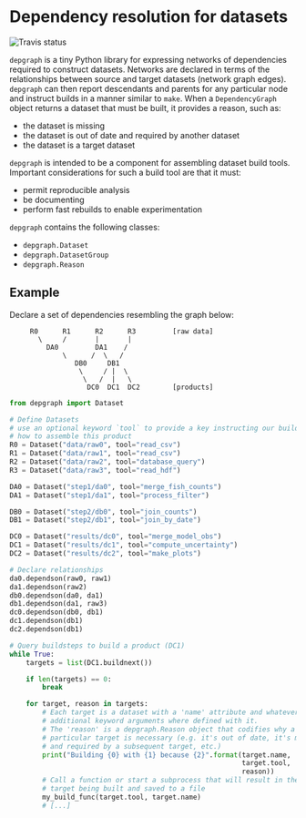 # Dependency resolution for datasets

![Travis status](https://travis-ci.org/njwilson23/depgraph.svg?branch=master)

`depgraph` is a tiny Python library for expressing networks of dependencies
required to construct datasets. Networks are declared in terms of the
relationships between source and target datasets (network graph edges).
`depgraph` can then report descendants and parents for any particular node and
instruct builds in a manner similar to `make`. When a `DependencyGraph` object
returns a dataset that must be built, it provides a reason, such as:

- the dataset is missing
- the dataset is out of date and required by another dataset
- the dataset is a target dataset

`depgraph` is intended to be a component for assembling dataset build tools.
Important considerations for such a build tool are that it must:

- permit reproducible analysis
- be documenting
- perform fast rebuilds to enable experimentation

`depgraph` contains the following classes:

- `depgraph.Dataset`
- `depgraph.DatasetGroup`
- `depgraph.Reason`

## Example

Declare a set of dependencies resembling the graph below:

         R0      R1      R2      R3         [raw data]
           \     /       |       |
             DA0         DA1    /
                 \      /  \   /
                    DB0     DB1
                     \     / |  \
                      \   /  |   \
                       DC0  DC1  DC2        [products]


```python
from depgraph import Dataset

# Define Datasets
# use an optional keyword `tool` to provide a key instructing our build tool
# how to assemble this product
R0 = Dataset("data/raw0", tool="read_csv")
R1 = Dataset("data/raw1", tool="read_csv")
R2 = Dataset("data/raw2", tool="database_query")
R3 = Dataset("data/raw3", tool="read_hdf")

DA0 = Dataset("step1/da0", tool="merge_fish_counts")
DA1 = Dataset("step1/da1", tool="process_filter")

DB0 = Dataset("step2/db0", tool="join_counts")
DB1 = Dataset("step2/db1", tool="join_by_date")

DC0 = Dataset("results/dc0", tool="merge_model_obs")
DC1 = Dataset("results/dc1", tool="compute_uncertainty")
DC2 = Dataset("results/dc2", tool="make_plots")

# Declare relationships
da0.dependson(raw0, raw1)
da1.dependson(raw2)
db0.dependson(da0, da1)
db1.dependson(da1, raw3)
dc0.dependson(db0, db1)
dc1.dependson(db1)
dc2.dependson(db1)

# Query buildsteps to build a product (DC1)
while True:
    targets = list(DC1.buildnext())

    if len(targets) == 0:
        break

    for target, reason in targets:
        # Each target is a dataset with a 'name' attribute and whatever
        # additional keyword arguments where defined with it.
        # The 'reason' is a depgraph.Reason object that codifies why a
        # particular target is necessary (e.g. it's out of date, it's missing,
        # and required by a subsequent target, etc.)
        print("Building {0} with {1} because {2}".format(target.name,
                                                         target.tool,
                                                         reason))
        # Call a function or start a subprocess that will result in the
        # target being built and saved to a file
        my_build_func(target.tool, target.name)
        # [...]
```
